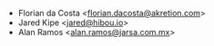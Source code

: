 - Florian da Costa \<<florian.dacosta@akretion.com>\>
- Jared Kipe \<<jared@hibou.io>\>
- Alan Ramos \<<alan.ramos@jarsa.com.mx>\>
